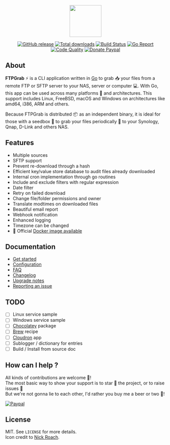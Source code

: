 <p align="center"><a href="https://ftpgrab.github.io" target="_blank"><img width="100" src="https://ftpgrab.github.io/img/logo.png"></a></p>

<p align="center">
  <a href="https://github.com/ftpgrab/ftpgrab/releases/latest"><img src="https://img.shields.io/github/release/ftpgrab/ftpgrab.svg?style=flat-square" alt="GitHub release"></a>
  <a href="https://github.com/ftpgrab/ftpgrab/releases/latest"><img src="https://img.shields.io/github/downloads/ftpgrab/ftpgrab/total.svg?style=flat-square" alt="Total downloads"></a>
  <a href="https://travis-ci.com/ftpgrab/ftpgrab"><img src="https://img.shields.io/travis/com/ftpgrab/ftpgrab/master.svg?style=flat-square" alt="Build Status"></a>
  <a href="https://goreportcard.com/report/github.com/ftpgrab/ftpgrab"><img src="https://goreportcard.com/badge/github.com/ftpgrab/ftpgrab?style=flat-square" alt="Go Report"></a>
  <a href="https://www.codacy.com/app/ftpgrab/ftpgrab"><img src="https://img.shields.io/codacy/grade/354bfb181fc5482dac1e8f31e8e29af5/master.svg?style=flat-square" alt="Code Quality"></a>
  <a href="https://www.paypal.com/cgi-bin/webscr?cmd=_s-xclick&hosted_button_id=7NFD44VBNE3VL"><img src="https://img.shields.io/badge/donate-paypal-7057ff.svg?style=flat-square" alt="Donate Paypal"></a>
</p>

## About

**FTPGrab** :zap: is a CLI application written in [Go](https://golang.org/) to grab :inbox_tray: your files from a remote FTP or SFTP server to your NAS, server or computer :computer:. With Go, this app can be used across many platforms :game_die: and architectures. This support includes Linux, FreeBSD, macOS and Windows on architectures like amd64, i386, ARM and others.

Because FTPGrab is distributed :package: as an independent binary, it is ideal for those with a seedbox :checkered_flag: to grab your files periodically :calendar: to your Synology, Qnap, D-Link and others NAS.

## Features

* Multiple sources
* SFTP support
* Prevent re-download through a hash
* Efficient key/value store database to audit files already downloaded
* Internal cron implementation through go routines
* Include and exclude filters with regular expression
* Date filter
* Retry on failed download
* Change file/folder permissions and owner
* Translate modtimes on downloaded files
* Beautiful email report
* Webhook notification
* Enhanced logging
* Timezone can be changed
* 🐳 Official [Docker image available](https://github.com/ftpgrab/docker)

## Documentation

* [Get started](https://ftpgrab.github.io/doc/get-started/)
* [Configuration](https://ftpgrab.github.io/doc/configuration/)
* [FAQ](https://ftpgrab.github.io/doc/faq/)
* [Changelog](https://ftpgrab.github.io/doc/changelog/)
* [Upgrade notes](https://ftpgrab.github.io/doc/upgrade-notes/)
* [Reporting an issue](https://ftpgrab.github.io/doc/reporting-issue/)

## TODO

* [ ] Linux service sample
* [ ] Windows service sample
* [ ] [Chocolatey](https://chocolatey.org/) package
* [ ] [Brew](https://brew.sh/) recipe
* [ ] [Cloudron](https://cloudron.io/) app
* [ ] Sublogger / dictionary for entries
* [ ] Build / Install from source doc

## How can I help ?

All kinds of contributions are welcome :raised_hands:!<br />
The most basic way to show your support is to star :star2: the project, or to raise issues :speech_balloon:<br />
But we're not gonna lie to each other, I'd rather you buy me a beer or two :beers:!

[![Paypal](https://ftpgrab.github.io/img/paypal-donate.png)](https://www.paypal.com/cgi-bin/webscr?cmd=_s-xclick&hosted_button_id=7NFD44VBNE3VL)

## License

MIT. See `LICENSE` for more details.<br />
Icon credit to [Nick Roach](http://www.elegantthemes.com/).
